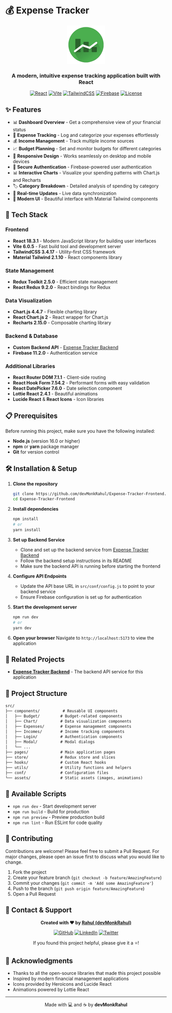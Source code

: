 # 💰 Expense Tracker

<div align="center">
  <img src="src/assets/images/logo.png" alt="Expense Tracker Logo" width="120" height="120">
  
  <h3>A modern, intuitive expense tracking application built with React</h3>
  
  [![React](https://img.shields.io/badge/React-18.3.1-blue.svg)](https://reactjs.org/)
  [![Vite](https://img.shields.io/badge/Vite-6.0.5-646CFF.svg)](https://vitejs.dev/)
  [![TailwindCSS](https://img.shields.io/badge/TailwindCSS-3.4.17-38B2AC.svg)](https://tailwindcss.com/)
  [![Firebase](https://img.shields.io/badge/Firebase-11.2.0-FFCA28.svg)](https://firebase.google.com/)
  [![License](https://img.shields.io/badge/License-MIT-green.svg)](LICENSE)
</div>

## ✨ Features

- 📊 **Dashboard Overview** - Get a comprehensive view of your financial status
- 💸 **Expense Tracking** - Log and categorize your expenses effortlessly
- 💰 **Income Management** - Track multiple income sources
- 📈 **Budget Planning** - Set and monitor budgets for different categories
- 📱 **Responsive Design** - Works seamlessly on desktop and mobile devices
- 🔐 **Secure Authentication** - Firebase-powered user authentication
- 📊 **Interactive Charts** - Visualize your spending patterns with Chart.js and Recharts
- 🏷️ **Category Breakdown** - Detailed analysis of spending by category
- 🔄 **Real-time Updates** - Live data synchronization
- 🎨 **Modern UI** - Beautiful interface with Material Tailwind components

## 🚀 Tech Stack

### Frontend
- **React 18.3.1** - Modern JavaScript library for building user interfaces
- **Vite 6.0.5** - Fast build tool and development server
- **TailwindCSS 3.4.17** - Utility-first CSS framework
- **Material Tailwind 2.1.10** - React components library

### State Management
- **Redux Toolkit 2.5.0** - Efficient state management
- **React Redux 9.2.0** - React bindings for Redux

### Data Visualization
- **Chart.js 4.4.7** - Flexible charting library
- **React Chart.js 2** - React wrapper for Chart.js
- **Recharts 2.15.0** - Composable charting library

### Backend & Database
- **Custom Backend API** - [Expense Tracker Backend](https://github.com/devMonkRahul/Expense-Tracker-Backend)
- **Firebase 11.2.0** - Authentication service

### Additional Libraries
- **React Router DOM 7.1.1** - Client-side routing
- **React Hook Form 7.54.2** - Performant forms with easy validation
- **React DatePicker 7.6.0** - Date selection component
- **Lottie React 2.4.1** - Beautiful animations
- **Lucide React** & **React Icons** - Icon libraries

## 📋 Prerequisites

Before running this project, make sure you have the following installed:

- **Node.js** (version 16.0 or higher)
- **npm** or **yarn** package manager
- **Git** for version control

## 🛠️ Installation & Setup

1. **Clone the repository**
   ```bash
   git clone https://github.com/devMonkRahul/Expense-Tracker-Frontend.git
   cd Expense-Tracker-Frontend
   ```

2. **Install dependencies**
   ```bash
   npm install
   # or
   yarn install
   ```

3. **Set up Backend Service**
   - Clone and set up the backend service from [Expense Tracker Backend](https://github.com/devMonkRahul/Expense-Tracker-Backend)
   - Follow the backend setup instructions in its README
   - Make sure the backend API is running before starting the frontend

4. **Configure API Endpoints**
   - Update the API base URL in `src/conf/config.js` to point to your backend service
   - Ensure Firebase configuration is set up for authentication

5. **Start the development server**
   ```bash
   npm run dev
   # or
   yarn dev
   ```

5. **Open your browser**
   Navigate to `http://localhost:5173` to view the application

## 🔗 Related Projects

- **[Expense Tracker Backend](https://github.com/devMonkRahul/Expense-Tracker-Backend)** - The backend API service for this application

## 📁 Project Structure

```
src/
├── components/          # Reusable UI components
│   ├── Budget/         # Budget-related components
│   ├── Chart/          # Data visualization components
│   ├── Expenses/       # Expense management components
│   ├── Incomes/        # Income tracking components
│   ├── Login/          # Authentication components
│   ├── Modal/          # Modal dialogs
│   └── ...
├── pages/              # Main application pages
├── store/              # Redux store and slices
├── hooks/              # Custom React hooks
├── utils/              # Utility functions and helpers
├── conf/               # Configuration files
└── assets/             # Static assets (images, animations)
```

## 🎯 Available Scripts

- `npm run dev` - Start development server
- `npm run build` - Build for production
- `npm run preview` - Preview production build
- `npm run lint` - Run ESLint for code quality

## 🤝 Contributing

Contributions are welcome! Please feel free to submit a Pull Request. For major changes, please open an issue first to discuss what you would like to change.

1. Fork the project
2. Create your feature branch (`git checkout -b feature/AmazingFeature`)
3. Commit your changes (`git commit -m 'Add some AmazingFeature'`)
4. Push to the branch (`git push origin feature/AmazingFeature`)
5. Open a Pull Request


## 📧 Contact & Support

<div align="center">
  
  **Created with ❤️ by [Rahul (devMonkRahul)](https://github.com/devMonkRahul)**
  
  [![GitHub](https://img.shields.io/badge/GitHub-devMonkRahul-181717.svg?style=for-the-badge&logo=github)](https://github.com/devMonkRahul)
  [![LinkedIn](https://img.shields.io/badge/LinkedIn-Connect-0077B5.svg?style=for-the-badge&logo=linkedin)](https://linkedin.com/in/rahul---pal)
  [![Twitter](https://img.shields.io/badge/Twitter-Follow-1DA1F2.svg?style=for-the-badge&logo=x)](https://x.com/Rahul___Pal)
  
  If you found this project helpful, please give it a ⭐!
  
</div>

## 🙏 Acknowledgments

- Thanks to all the open-source libraries that made this project possible
- Inspired by modern financial management applications
- Icons provided by Heroicons and Lucide React
- Animations powered by Lottie React

---

<div align="center">
  <p>Made with 💻 and ☕ by <strong>devMonkRahul</strong></p>
</div>

